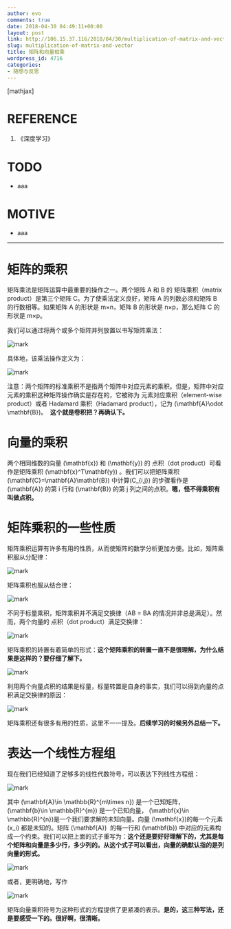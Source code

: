 ```yaml
---
author: evo
comments: true
date: 2018-04-30 04:49:11+00:00
layout: post
link: http://106.15.37.116/2018/04/30/multiplication-of-matrix-and-vector/
slug: multiplication-of-matrix-and-vector
title: 矩阵和向量相乘
wordpress_id: 4716
categories:
- 随想与反思
---
```


<!-- more -->

[mathjax]


# REFERENCE






  1. 《深度学习》




# TODO






  * aaa




# MOTIVE






  * aaa





* * *






# 矩阵的乘积


矩阵乘法是矩阵运算中最重要的操作之一。两个矩阵 A 和 B 的 矩阵乘积（matrix product）是第三个矩阵 C。为了使乘法定义良好，矩阵 A 的列数必须和矩阵 B 的行数相等。如果矩阵 A 的形状是 m×n，矩阵 B 的形状是 n×p，那么矩阵 C 的形状是 m×p。

我们可以通过将两个或多个矩阵并列放置以书写矩阵乘法：


![mark](http://pacdb2bfr.bkt.clouddn.com/blog/image/180728/ejCJ6IG3eE.png?imageslim)

具体地，该乘法操作定义为：


![mark](http://pacdb2bfr.bkt.clouddn.com/blog/image/180728/3a09DJiKDF.png?imageslim)

注意：两个矩阵的标准乘积不是指两个矩阵中对应元素的乘积。但是，矩阵中对应元素的乘积这种矩阵操作确实是存在的，它被称为 元素对应乘积（element-wise product）或者 Hadamard 乘积（Hadamard product），记为 \(\mathbf{A}\odot \mathbf{B}\)。  **这个就是卷积把？再确认下。**




# 向量的乘积


两个相同维数的向量 \(\mathbf{x}\) 和 \(\mathbf{y}\) 的 点积（dot product）可看作是矩阵乘积 \(\mathbf{x}^T\mathbf{y}\) 。我们可以把矩阵乘积\(\mathbf{C}=\mathbf{A}\mathbf{B}\) 中计算\(C_{i,j}\) 的步骤看作是 \(\mathbf{A}\) 的第 i 行和 \(\mathbf{B}\) 的第 j 列之间的点积。**嗯，怪不得乘积有叫做点积。**




# 矩阵乘积的一些性质


矩阵乘积运算有许多有用的性质，从而使矩阵的数学分析更加方便。比如，矩阵乘积服从分配律：


![mark](http://pacdb2bfr.bkt.clouddn.com/blog/image/180728/JfcLAHj33e.png?imageslim)

矩阵乘积也服从结合律：


![mark](http://pacdb2bfr.bkt.clouddn.com/blog/image/180728/1iK2HlKHij.png?imageslim)

不同于标量乘积，矩阵乘积并不满足交换律（AB = BA 的情况并非总是满足）。然而，两个向量的 点积（dot product）满足交换律：


![mark](http://pacdb2bfr.bkt.clouddn.com/blog/image/180728/K4AECkgljI.png?imageslim)

矩阵乘积的转置有着简单的形式：**这个矩阵乘积的转置一直不是很理解，为什么结果是这样的？要仔细了解下。**


![mark](http://pacdb2bfr.bkt.clouddn.com/blog/image/180728/h84a2Jhiba.png?imageslim)

利用两个向量点积的结果是标量，标量转置是自身的事实，我们可以得到向量的点积满足交换律的原因：


![mark](http://pacdb2bfr.bkt.clouddn.com/blog/image/180728/HjBIhf02I6.png?imageslim)

矩阵乘积还有很多有用的性质，这里不一一提及。**后续学习的时候另外总结一下。**




# 表达一个线性方程组


现在我们已经知道了足够多的线性代数符号，可以表达下列线性方程组：


![mark](http://pacdb2bfr.bkt.clouddn.com/blog/image/180728/JbIiL49Gf3.png?imageslim)

其中 \(\mathbf{A}\in \mathbb{R}^{m\times n}\) 是一个已知矩阵， \(\mathbf{b}\in \mathbb{R}^{m}\) 是一个已知向量， \(\mathbf{x}\in \mathbb{R}^{n}\)是一个我们要求解的未知向量。向量 \(\mathbf{x}\)的每一个元素\(x_i\) 都是未知的。矩阵 \(\mathbf{A}\)  的每一行和 \(\mathbf{b}\) 中对应的元素构成一个约束。我们可以把上面的式子重写为：**这个还是要好好理解下的，尤其是每个矩阵和向量是多少行，多少列的。从这个式子可以看出，向量的确默认指的是列向量的形式。**


![mark](http://pacdb2bfr.bkt.clouddn.com/blog/image/180728/G1Ej8j786B.png?imageslim)

或者，更明确地，写作


![mark](http://pacdb2bfr.bkt.clouddn.com/blog/image/180728/hJJL2IiF1J.png?imageslim)

矩阵向量乘积符号为这种形式的方程提供了更紧凑的表示。**是的，这三种写法，还是要感受一下的。很好啊，很清晰。**

